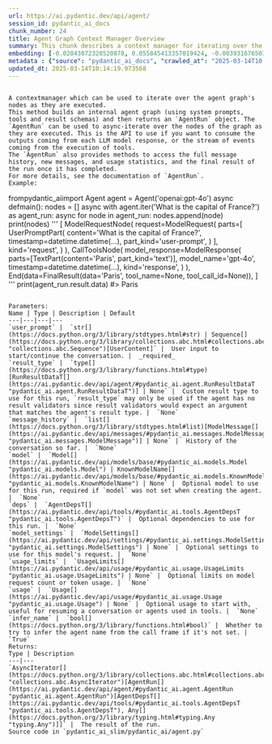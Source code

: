 ```yaml
---
url: https://ai.pydantic.dev/api/agent/
session_id: pydantic_ai_docs
chunk_number: 24
title: Agent Graph Context Manager Overview
summary: This chunk describes a context manager for iterating over the nodes of an agent graph during execution, utilizing an `AgentRun` object. It highlights the ability to access LLM model responses, message history, new messages, usage statistics, and the final result. An example of usage is provided, demonstrating how to use the context manager with an agent.
embedding: [-0.02043072320520878, 0.055845413357019424, -0.0039316765032708645, -0.05743853375315666, 0.007066791411489248, 0.00017761166964191943, 0.025016333907842636, -0.0007561951060779393, 0.024499645456671715, -0.002719342242926359, -0.02820257842540741, -0.03453201428055763, -0.013638422824442387, -0.06221790239214897, -0.01105498056858778, -0.01997862011194229, -0.02117346227169037, -0.01742747239768505, 0.004335339181125164, 0.02525314874947071, 0.04172259569168091, -0.03666335344314575, 0.01412281859666109, 0.014714857563376427, -0.03347710892558098, 0.015985049307346344, -0.039419025182724, 0.05248693749308586, -0.016135750338435173, 0.022045375779271126, -0.0013744720490649343, -0.005801980849355459, -0.026523342356085777, 0.003285815706476569, 0.02473646029829979, -0.03248678892850876, 0.0040231733582913876, -2.2916276520845713e-06, -0.009090487845242023, 0.037395328283309937, 0.03711545467376709, -0.03584526106715202, 0.03420908376574516, 0.030656849965453148, -0.02195926010608673, -0.0027529806829988956, 0.005958063993602991, 0.02691085822880268, 0.028913026675581932, -0.006001121364533901, -0.030936721712350845, 0.031927041709423065, -0.00456139026209712, 0.030979780480265617, -0.03347710892558098, 0.008304690942168236, 0.01527460291981697, 0.010866604745388031, -0.008789085783064365, -0.044478267431259155, 0.025489965453743935, 0.002960194367915392, 0.003226611763238907, 0.041980937123298645, -0.03776131570339203, 0.01567288301885128, -0.009354214183986187, 0.041830237954854965, -0.040495458990335464, 0.0009876284748315811, 0.03978501260280609, 0.02624346874654293, -0.06006503477692604, -0.028913026675581932, -0.04047393053770065, -0.013746066018939018, 0.033735450357198715, 0.04320807382464409, -0.017373649403452873, -0.01834244094789028, 0.004486040212213993, 0.017039954662322998, 0.03873010724782944, 0.021776266396045685, 0.03483341634273529, -0.0576968789100647, -0.04770756885409355, -0.026372641324996948, 0.0028256401419639587, -0.06092618405818939, -0.014994730241596699, 0.031453412026166916, 0.004335339181125164, 0.07074326276779175, 0.05184107646346092, 0.04426297917962074, -0.019548047333955765, -0.008024818263947964, 0.023487797006964684, 0.04327265918254852, 0.05110910162329674, -0.024714931845664978, -0.017911866307258606, 0.017944160848855972, -0.013853710144758224, -0.011011922731995583, -0.004453747067600489, -0.002337208017706871, -0.029451243579387665, -0.039526667445898056, -0.06566249579191208, -0.005807362962514162, -0.009241188876330853, 0.03547927364706993, -0.061141468584537506, -0.038514818996191025, -0.006119529251009226, -0.008234722539782524, 0.040839917957782745, -0.015543711371719837, -0.02740601822733879, 0.006345580331981182, -0.025683723390102386, 0.00668465718626976, 0.018008746206760406, 0.014359633438289165, -0.02785811945796013, -0.02757824771106243, 0.002633227501064539, -0.02785811945796013, 0.00855227094143629, 0.008988226763904095, -0.02708308771252632, -0.012863390147686005, -0.008223958313465118, -0.013100205920636654, -0.03875163570046425, 0.00381326861679554, -0.03502717241644859, 0.02557607926428318, 0.009138927794992924, -0.018041038885712624, -0.031087422743439674, -0.00011184825416421518, 0.020097028464078903, 0.05976363271474838, -0.041012149304151535, 0.041356608271598816, -0.013724537566304207, 0.02193773165345192, 0.03162563964724541, 0.022971108555793762, -0.03498411551117897, 0.004184638615697622, -0.029946403577923775, -0.0072928424924612045, 0.014402691274881363, -0.010226125828921795, 0.0022537843324244022, -0.05558706820011139, -0.014251990243792534, 0.045425526797771454, -0.04047393053770065, -0.02226066216826439, -0.02043072320520878, -0.04736310988664627, -0.020613716915249825, -0.016135750338435173, -0.017222948372364044, -0.034919530153274536, 0.005212633404880762, -0.008993608877062798, -0.036361951380968094, 0.027965763583779335, 0.024542702361941338, -0.01944040320813656, -0.09455399215221405, -0.0012002242729067802, -0.025511493906378746, -0.044951897114515305, -0.014585684984922409, -0.0041684918105602264, -0.04533941298723221, -0.026372641324996948, -0.05214247852563858, -0.012077593244612217, 0.005357951857149601, -0.0038536349311470985, -0.005425229202955961, -0.004257297609001398, 0.048267316073179245, 0.04706170782446861, 0.01896677352488041, -0.0009317884687334299, -0.013154027052223682, 0.012325173243880272, 0.041033677756786346, 0.008875200524926186, 0.04023711383342743, 0.03246526047587395, 0.010274565778672695, 0.008611474186182022, 0.025167034938931465, 0.020904354751110077, 0.013724537566304207, -0.04753534123301506, 0.00550327030941844, -0.016921548172831535, -0.013132498599588871, 0.009246570989489555, 0.02490868978202343, -0.03517787531018257, 0.011388675309717655, -0.02691085822880268, -0.01565135456621647, -0.03184092789888382, -0.045511644333601, 0.016953840851783752, -0.0008059801766648889, 0.020559895783662796, 0.03597443550825119, 0.03330487757921219, -0.004634049721062183, 0.0008598018903285265, 0.003199700964614749, 0.014338104985654354, -0.020538367331027985, -0.02938665635883808, 0.015080844983458519, 0.056319043040275574, -0.026157354936003685, -0.0015863950829952955, -0.028826911002397537, -0.0485687181353569, 0.026781685650348663, -0.06381102651357651, 0.016458680853247643, 0.013853710144758224, 0.0422823391854763, -0.049214575439691544, -0.019924798980355263, 0.014327340759336948, 0.02753519080579281, 0.01386447437107563, 0.020215436816215515, 0.011937656439840794, 0.03035544790327549, -0.03321876376867294, 0.03664182499051094, 0.04040934517979622, 0.03526398912072182, -0.004491422325372696, -0.014682563953101635, -0.030161689966917038, -0.005694337654858828, 0.012895682826638222, -0.02919289842247963, -0.014553392305970192, -0.019892506301403046, -0.005532872397452593, 0.04439214989542961, 0.00961794052273035, -0.006878415122628212, 0.011743898503482342, -0.012486638501286507, -0.0023089516907930374, 0.01569441333413124, -0.03364933654665947, -0.01412281859666109, -0.05606069788336754, 0.01501625869423151, -0.009402654133737087, 0.017018426209688187, -0.0458991602063179, -0.028956083580851555, 0.038859277963638306, 0.016996897757053375, 0.03328334912657738, -0.004733619745820761, -0.05050629749894142, 0.004943524487316608, 0.055199552327394485, 0.02740601822733879, 0.05214247852563858, -0.008315455168485641, -0.012572753243148327, 0.011819249019026756, -0.025016333907842636, 0.04977432265877724, 0.010764343664050102, 0.034230612218379974, 0.010931190103292465, 0.039677370339632034, -0.0016684732399880886, 0.031152009963989258, -0.061141468584537506, 0.05614681541919708, 0.018923714756965637, 0.0016523266676813364, -0.013067912310361862, -0.0056028407998383045, -0.014305812306702137, 0.03328334912657738, -0.03248678892850876, 0.011151859536767006, 0.03431672602891922, -0.010952719487249851, -0.014079760760068893, 0.014144347049295902, -7.00102755217813e-05, -0.015758998692035675, 0.09954864531755447, -0.02852550894021988, -0.005565165542066097, -0.010667463764548302, 0.01516695972532034, 0.04213164001703262, -0.03562997654080391, 0.048267316073179245, 0.0006694076000712812, -0.011926892213523388, -0.017858045175671577, 0.03944055363535881, 0.026114296168088913, -0.030786020681262016, 0.012518931180238724, 0.016480209305882454, -0.009284245781600475, -0.03147494047880173, 0.03453201428055763, 0.012486638501286507, -0.029300542548298836, -0.003272360423579812, 0.013972117565572262, 0.03166869655251503, -0.02156098000705242, -0.013552308082580566, 0.01287415437400341, 0.029429715126752853, 0.05976363271474838, -0.05330502614378929, -0.017858045175671577, -0.047104764729738235, -0.014155111275613308, 0.014628742821514606, 0.059117771685123444, 0.029623473063111305, 0.02493021823465824, -0.035586919635534286, 0.02456423081457615, 0.024951746687293053, 0.02542537823319435, 0.023832255974411964, 0.017858045175671577, -0.009192748926579952, -0.017266007140278816, 0.0030328535940498114, 0.008939786814153194, -0.034725770354270935, 0.015758998692035675, -0.08753564208745956, -0.029085256159305573, -0.0032885067630559206, -0.00509960763156414, -0.053391143679618835, -0.020656773820519447, -0.03164716809988022, 0.02378919906914234, 0.0070129698142409325, 0.04998961091041565, 0.07285307347774506, 0.03298194706439972, -0.0006445150356739759, -0.035242460668087006, 0.00218516169115901, -0.01576976291835308, -0.0373307429254055, -0.0055113439448177814, 0.027599776163697243, 0.026006653904914856, 0.03681405261158943, 0.042325396090745926, 0.006297140847891569, -0.004397234413772821, 0.04783673956990242, 0.012185236439108849, -0.022863464429974556, -0.0007023733924143016, 0.0009082414326258004, 0.04899929091334343, 0.04697559401392937, -0.04376782104372978, -0.007911792024970055, 0.0011511119082570076, -0.0396127812564373, -0.0009149691904895008, 0.028611624613404274, 0.003199700964614749, 0.03767520189285278, 0.00651242770254612, -0.010581349022686481, -0.026523342356085777, -0.024628818035125732, 0.03664182499051094, 0.02327251061797142, -0.0044106896966695786, 0.054725922644138336, -0.013121734373271465, 0.033089589327573776, 0.030463092029094696, 0.0558023564517498, 0.01021536160260439, 0.0018097552238032222, -0.01849314197897911, -0.007911792024970055, -0.026114296168088913, -0.0030705288518220186, -0.02344474010169506, 0.01891295053064823, 0.0603664368391037, -0.030764492228627205, -0.0784505307674408, 0.0005940572009421885, 0.018428554758429527, -0.020958175882697105, 0.06927931308746338, 0.0491284616291523, -0.04486578330397606, -0.03926832228899002, 0.01820250414311886, 0.02936512790620327, 0.038342591375112534, 0.03246526047587395, -0.005236852914094925, -0.014908615499734879, -0.01944040320813656, 0.01904212310910225, 0.015403775498270988, -0.031431883573532104, 0.009327303618192673, 0.05873025581240654, -0.04211011156439781, 0.045425526797771454, 0.046114444732666016, -0.045468587428331375, -0.005715866107493639, -0.03360627964138985, -0.008396187797188759, 0.021410278975963593, -0.03395073860883713, -0.0035629975609481335, -0.002621117513626814, -0.04400463402271271, -0.008945168927311897, -0.0567496158182621, -0.03595290705561638, 0.06983906030654907, 0.018256325274705887, 0.052228592336177826, 0.0036356570199131966, -0.002081554848700762, 0.012820332311093807, -0.012594281695783138, 0.017319828271865845, -0.028008820489048958, 0.037524498999118805, 0.0045075686648488045, -0.025834424421191216, -0.008450009860098362, 0.036512650549411774, 0.027169201523065567, -0.024026013910770416, 0.02243289165198803, 0.005904242396354675, -0.01693231239914894, -0.023552382364869118, 0.012518931180238724, 0.020258493721485138, 0.00865453202277422, -0.008153989911079407, 0.0040420107543468475, -0.005043094977736473, 0.01096886582672596, 0.024026013910770416, -0.022325247526168823, 0.014854793436825275, -0.004714782349765301, -0.03367086499929428, -0.026760157197713852, 0.006996823009103537, 0.022884992882609367, 0.009693291038274765, 0.00949415098875761, -0.007804148830473423, 0.07319753617048264, 0.011173387989401817, -0.03444589674472809, -0.0085684172809124, -0.030979780480265617, -0.023487797006964684, -0.02708308771252632, -0.004486040212213993, 0.0015177724417299032, 0.07491982728242874, 0.014241226017475128, -0.029645001515746117, 0.009989310055971146, 0.01955881156027317, 0.019580340012907982, 0.06781536340713501, -0.03601749241352081, 0.011593197472393513, 0.040646158158779144, 0.02344474010169506, 0.009316539391875267, 0.015113137662410736, -0.013218613341450691, 0.001258082571439445, -0.013433900661766529, -0.02342321164906025, 0.020000150427222252, -0.0045990655198693275, 0.0046475050039589405, -0.023961428552865982, 0.032271500676870346, 0.01770734414458275, 0.045769985765218735, -0.03005404584109783, -0.0102368900552392, 0.009015137329697609, 0.009817080572247505, 0.0422823391854763, -0.004717473406344652, 0.03528551757335663, 0.005963446106761694, 0.020882826298475266, 0.03453201428055763, 0.02064600959420204, -0.042476098984479904, -0.024327415972948074, -0.003102821996435523, 0.024026013910770416, -0.02968805842101574, 0.00860609207302332, -0.01244358066469431, 0.016534030437469482, 0.025296205654740334, -0.032723601907491684, 0.019720276817679405, -0.010737432166934013, 0.032443732023239136, 0.010861222632229328, 0.049903493374586105, -0.027750477194786072, 0.036232780665159225, -0.0077287983149290085, -0.038514818996191025, -0.010005457326769829, 0.020183144137263298, -0.013832180760800838, -0.013423136435449123, -0.003622201504185796, 0.020936647430062294, -0.0111410953104496, 0.0030786022543907166, 0.02902066893875599, 0.009639468975365162, -0.030118633061647415, -0.020344609394669533, -0.013563072308897972, 0.027965763583779335, 0.014359633438289165, -0.014068996533751488, -0.03367086499929428, 0.010188451036810875, -0.029946403577923775, 0.021227285265922546, 0.00713137723505497, -0.05020489543676376, 0.04144272208213806, -0.010565202683210373, -0.03857940435409546, 0.010651317425072193, 0.008902112022042274, 0.020118556916713715, 0.006216408219188452, -0.03907456621527672, 0.00730360671877861, 0.005053859204053879, -0.0030893664807081223, 0.010355298407375813, -0.009741730988025665, 0.0030140161979943514, -0.013304728083312511, -0.03862246498465538, 0.002898299368098378, 0.035543862730264664, -0.0034284433349967003, -0.03954819589853287, 0.016157278791069984, 0.04357406124472618, 0.013746066018939018, -0.02488716132938862, 0.04508106783032417, 0.023509325459599495, -0.006264847703278065, 0.027815062552690506, 0.01592046394944191, -0.05003266781568527, -0.009488768875598907, 0.0006287049036473036, -0.029903344810009003, -0.01510237343609333, -0.021055055782198906, -0.0037971220444887877, 0.024456588551402092, -0.042476098984479904, 0.035716090351343155, 0.06962376832962036, -0.03515634313225746, 0.016544794663786888, 0.030635321512818336, 0.01814868301153183, 0.008358512073755264, 0.0019954401068389416, -0.006162586621940136, -0.042648326605558395, 0.004714782349765301, -0.019343525171279907, 0.043143488466739655, -0.06863345205783844, 0.014661035500466824, 0.023035693913698196, 0.015640590339899063, -0.04040934517979622, -0.011474790051579475, -0.04340183362364769, -0.03328334912657738, -0.007621155120432377, 0.0024556159041821957, 0.02292805165052414, 0.033326406031847, -0.023229451850056648, 0.0009452438680455089, -0.0047551486641168594, -0.007233638782054186, 0.0014774061273783445, -0.0033934591338038445, 0.024994805455207825, -0.02473646029829979, -0.035737618803977966, -0.024628818035125732, -0.011937656439840794, -0.014736386016011238, -0.006119529251009226, 0.0002707905077841133, 0.004739002324640751, 0.022669706493616104, -0.010048514232039452, -0.0002807138953357935, -0.006028032395988703, 0.009962399490177631, 0.009042047895491123, -0.009117398411035538, -0.05317585542798042, 0.01603887230157852, 0.025942066684365273, 0.017266007140278816, 0.027319902554154396, 0.0021421043202281, -0.01742747239768505, -0.005748159252107143, 0.017029190436005592, -0.0007165016140788794, 0.0205706600099802, 0.005072696600109339, -0.00794946774840355, 0.0031135862227529287, -0.018116390332579613, 0.028956083580851555, 0.0009432255756109953, -0.017621230334043503, -0.036878641694784164, 0.07306836545467377, 0.06505969166755676, -0.0057427771389484406, -0.005538254510611296, 0.003417678875848651, 0.029924873262643814, 0.03972042724490166, -0.011388675309717655, -0.01261581014841795, -0.030441561713814735, 0.01412281859666109, 0.016383331269025803, 0.005586693994700909, 0.004617903381586075, 0.015629826113581657, 0.0049973465502262115, -0.0247579887509346, -0.023961428552865982, 2.421977296762634e-05, 4.03400053983205e-06, 0.03194857016205788, -0.020764417946338654, 0.007793384604156017, -0.0055436366237699986, 0.005758923478424549, 0.014424219727516174, -0.03194857016205788, -0.011690076440572739, 0.01047370582818985, -0.03797660395503044, 0.009305775165557861, -0.012648102827370167, -0.006878415122628212, -0.0059311529621481895, 0.02639416977763176, -0.01475791446864605, -0.004292281810194254, -0.03156105428934097, 0.0123789943754673, -0.004943524487316608, 0.0031916277948766947, -0.015199252404272556, -0.0260927677154541, 0.006975294556468725, 0.0348549447953701, -0.013089441694319248, 0.005775070283561945, 0.004311119671911001, -0.026114296168088913, -0.00989243108779192, -0.020409194752573967, -0.030247803777456284, -0.029580414295196533, -0.026824742555618286, 0.027190731838345528, -0.02772894874215126, -0.006889179814606905, -0.01898830197751522, -0.004190020728856325, -0.04301431402564049, -0.022389834746718407, -0.009499533101916313, -0.030097102746367455, 0.0098063163459301, 0.035070229321718216, -0.010565202683210373, 0.0018299383809790015, -0.033713921904563904, 0.004292281810194254, 0.0009210241260007024, 0.00033319005160592496, 0.04637278988957405, 0.008358512073755264, 0.04325113072991371, -0.017621230334043503, -0.03806271776556969, 0.014004410244524479, -0.010371444746851921, 0.01700766198337078, -0.004195402842015028, 0.025123976171016693, 0.007529658265411854, -0.0008651840616948903, 0.02169015072286129, 0.03166869655251503, -0.016856960952281952, 0.002292805118486285, -0.02559760771691799, 0.005239543970674276, -0.00812169723212719, 0.014305812306702137, 0.013337021693587303, -0.03453201428055763, 0.040495458990335464, -0.018191739916801453, 0.013498486019670963, -0.026264997199177742, 0.008110933005809784, 0.005285292398184538, 0.0002514483348932117, 0.007427396718412638, 0.029128313064575195, -0.022368304431438446, -0.00398549810051918, -0.019677219912409782, -0.04671724885702133, -0.006463988218456507, -0.05033406987786293, -0.03054920583963394, 0.04620056226849556, 0.009843992069363594, 0.01565135456621647, 0.010688993148505688, 0.019504990428686142, -0.024047542363405228, -0.008197047747671604, 0.007276696152985096, -0.026932386681437492, 0.02889149636030197, -0.0247579887509346, -0.008084021508693695, 0.014338104985654354, -0.010699757374823093, 0.007820295169949532, 0.011474790051579475, 0.011420967988669872, -0.015446832403540611, -0.035070229321718216, 0.007960231974720955, -0.0013872546842321754, 0.0028094935696572065, 0.002680321456864476, 0.049257636070251465, -0.015888171270489693, -0.02884843945503235, 0.0071044666692614555, -0.06088312342762947, 0.008622239343822002, 0.018180975690484047, -0.005909624509513378, -0.014574920758605003, 0.04667419195175171, 0.03285277634859085, 0.009424182586371899, -0.03502717241644859, -0.03888080641627312, -0.018385497853159904, -0.01088275108486414, -0.03386462479829788, 0.04521024227142334, 0.008191665634512901, 0.04968820884823799, 0.010904279537498951, -0.02213148958981037, -0.005758923478424549, -0.03330487757921219, 0.0029198280535638332, 0.020559895783662796, 0.03530704602599144, -0.004940833430737257, -0.019591104239225388, 0.020441487431526184, 0.028159521520137787, 0.008040964603424072, 0.011399439536035061, 0.014779442921280861, 0.004044701810926199, -0.00903666578233242, 0.0544675774872303, 0.018880657851696014, -0.0342736691236496, -0.0020869369618594646, 0.021184228360652924, 0.022303719073534012, 0.001867613522335887, 0.019257409498095512, -0.018288619816303253, -0.029494300484657288, 0.0015029713977128267, 0.01293874066323042, -0.02195926010608673, 0.018331676721572876, 0.0009950289968401194, -0.017438236624002457, -0.03890233486890793, 0.004160418640822172, -0.01782575249671936, 0.00040769949555397034, 0.03515634313225746, 0.0035064849071204662, -0.0017882265383377671, 0.005915006622672081, 0.022820407524704933, -0.008304690942168236, 0.04477966949343681, -0.032099273055791855, 0.04327265918254852, 0.027427546679973602, -0.02312180958688259, -0.0020398430060595274, -0.00048675015568733215, -0.017459765076637268, -0.00672771455720067, 0.005608222912997007, 0.007169052492827177, -0.016178807243704796, 0.020538367331027985, -0.00646937033161521, -0.0689348503947258, 0.0038374883588403463, 0.011485554277896881, 0.04370323196053505, -0.0017249860102310777, 0.00329927122220397, 0.037201568484306335, 0.014822500757873058, -0.010107718408107758, 0.03270207345485687, -0.032422203570604324, 0.03879469260573387, -0.029085256159305573, -0.020463015884160995, -0.01412281859666109, 0.054725922644138336, 0.02129187062382698, 0.021948495879769325, -0.03364933654665947, -0.009537207894027233, -0.019946327432990074, -0.00042418239172548056, 0.06239013373851776, -0.040021829307079315, -0.06540414690971375, 0.006829975638538599, -0.031238123774528503, 0.017696579918265343, 0.020613716915249825, 0.012744982726871967, 0.025619136169552803, 0.023832255974411964, -0.013638422824442387, -0.021916203200817108, -0.016426388174295425, 0.027470603585243225, 0.008234722539782524, 0.0295158289372921, -0.03265901654958725, 0.026501813903450966, -0.045425526797771454, 0.01624339446425438, 0.02344474010169506, -0.0472339391708374, -0.016630910336971283, -0.011474790051579475, -0.011442496441304684, -0.008918258361518383, 0.03416602686047554, -0.0028014203999191523, -0.054855093359947205, 0.012841861695051193, -0.003762137843295932, 0.002672248287126422, 0.002276658546179533, 0.027664361521601677, -0.008084021508693695, 0.013659951277077198, 0.034230612218379974, 0.04307890310883522, -0.018234796822071075, 0.026932386681437492, -0.013842944987118244, -0.004225004930049181, -0.023509325459599495, 0.012002242729067802, -0.014198169112205505, 0.058127451688051224, 0.011625491082668304, 0.016770847141742706, 0.012357465922832489, -0.02807340770959854, -0.013057148084044456, -0.003764829132705927, -0.017761167138814926, -0.011668547987937927, 0.0029090638272464275, 0.005425229202955961, 0.003807886503636837, 0.0023735377471894026, 0.04172259569168091, 0.05132438987493515, 0.048439543694257736, -0.0017868810100480914, -0.0005775743047706783, 0.05524260923266411, -0.011410203762352467, 0.03767520189285278, 0.005549018736928701, -0.002392375376075506, -0.007831059396266937, 0.04394004866480827, -0.01748129352927208, 0.010382208973169327, -0.03050614893436432, -0.0012439544079825282, 0.017319828271865845, 0.025705251842737198, 0.007766473572701216, 0.012077593244612217, -0.010242272168397903, 0.02089359052479267, 0.017664287239313126, -0.00812169723212719, -0.02374614030122757, -0.014112054370343685, 0.011969950050115585, 0.03821341693401337, -0.009526443667709827, -0.03481188416481018, 0.04370323196053505, 0.03250831738114357, 0.012271351180970669, -0.004897776059806347, -0.025037862360477448, 0.0006287049036473036, 0.005304130259901285, 0.011786955408751965, -0.016867725178599358, -0.008363895118236542, 0.01759970188140869, 0.002545767230913043, -0.02169015072286129, -0.001379181514494121, -0.028654681518673897, -0.0019658382516354322, -0.012088357470929623, -0.020140085369348526, 0.0074919830076396465, 0.01881607249379158, 0.006544720847159624, 0.0004369650559965521, 0.00646937033161521, 0.0020183143205940723, 0.017814988270401955, 0.011937656439840794, -0.014305812306702137, 0.010339152067899704, -0.017642758786678314, -0.005164193455129862, 0.04490884020924568, -0.02540384978055954, 0.030635321512818336, -0.021087348461151123, 0.023143338039517403, 0.01296026911586523, -0.010952719487249851, 0.009300392121076584, -0.05291751027107239, -0.023186394944787025, 0.025662194937467575, 0.041162848472595215, 0.012099121697247028, 0.050893813371658325, 0.0011107457103207707, -0.022519005462527275, -0.013627658598124981, 0.016964605078101158, 0.009068959392607212, 0.0025323117151856422, -0.00865453202277422, -0.0290421973913908, 0.02919289842247963, 0.013713773339986801, -0.007696505170315504, 0.016620146110653877, 0.004203476011753082, 0.045813046395778656, -0.013014091178774834, 0.0007555223419331014, -0.01611422188580036, -0.009951635263860226, -0.013487721793353558, 0.022045375779271126, 0.026609456166625023, 0.03601749241352081, -0.0183747336268425, -0.010861222632229328, 0.0281810499727726, 0.017621230334043503, -0.017588937655091286, -0.0132831996306777, -0.016964605078101158, -0.020333845168352127, -0.006894561927765608, -0.011485554277896881, -0.017018426209688187, 0.01856849156320095, -0.02723378874361515, -0.019752569496631622, 0.014854793436825275, 0.0022080359049141407, -0.01052214577794075, -0.04869788885116577, -0.0017640067962929606, 0.022906523197889328, 0.014768678694963455, 0.02003244310617447, -0.0019402728648856282, 0.008406952023506165, 0.04499495401978493, 0.007664212491363287, 0.04486578330397606, 0.012249822728335857, -0.01278803963214159, -0.02658792771399021, -0.005277219228446484, -0.004076994955539703, -0.028008820489048958, -0.017352120950818062, 0.0076803588308393955, 0.007325135637074709, -0.0006202952936291695, -0.04667419195175171, -0.01829938404262066, 0.012013006955385208, -0.04658807814121246, -0.02096894010901451, -0.004502186551690102, -0.004911231808364391, 0.0209474116563797, 0.008546888828277588, -0.03959125280380249, -0.0063186693005263805, -0.038665521889925, 0.002638609614223242, -0.0013125770492479205, 0.03050614893436432, -0.014241226017475128, -0.01767505146563053, -0.0040716128423810005, -0.016049636527895927, -0.014768678694963455, 0.005314894486218691, 0.0036571857053786516, -0.027319902554154396, 0.03280971944332123, 0.005823509767651558, -0.021582508459687233, 0.03050614893436432, -0.0346611849963665, 0.004235769156366587, -0.017373649403452873, -0.008972080424427986, -0.03255137428641319, -0.027470603585243225, -0.004300354979932308, -0.004216931294649839, -0.020613716915249825, 0.005694337654858828, 0.017965689301490784, -0.013886002823710442, -0.0026951225008815527, 0.004354177042841911, 0.025210091844201088, 0.030075574293732643, 0.05528566613793373, 0.025662194937467575, -0.006894561927765608, 0.011991478502750397, -0.011442496441304684, -0.0016819286393001676, 0.014112054370343685, 7.917678885860369e-05, 0.0015998504823073745, -0.012572753243148327, -0.016867725178599358, 0.016221866011619568, 0.015037787146866322, 0.00877832155674696, 0.009440328925848007, -0.0073897214606404305, 0.010877368971705437, 0.010742814280092716, 0.010807400569319725, -0.018590020015835762, 0.03448895737528801, 0.08060339838266373, 0.0010999813675880432, -0.014553392305970192, 0.01668473146855831, 0.01982792094349861, 0.022368304431438446, -0.04273444414138794, 0.021604036912322044, 0.02277735061943531, 0.02340168133378029, -0.010672845877707005, -0.015134666115045547, 0.005855802912265062, -0.0504632405936718, 0.021011998876929283, 0.0222821906208992, -0.018030274659395218, 0.008509213104844093, 0.012540459632873535, 0.030613791197538376, 0.02062448114156723, -0.015220780856907368, -0.03584526106715202, 0.001994094578549266, 0.01973104104399681, 0.03134576603770256, -0.01673855446279049, 0.010995776392519474, -0.022691234946250916, 0.008084021508693695, 0.008875200524926186, 0.025123976171016693, -0.01889142207801342, 0.0026453372556716204, -0.0481811985373497, 0.015048551373183727, 0.050420183688402176, -0.005877331364899874, 0.02604971081018448, -0.008067875169217587, -0.002070790622383356, 0.007502747233957052, 0.02986028790473938, -0.001540646655485034, -0.036534182727336884, 0.0020088956225663424, -0.0005153429228812456, -0.004125434439629316, 0.06536109000444412, -0.010306858457624912, -0.019321996718645096, 0.017513586208224297, -0.014585684984922409, 0.0013206503354012966, 0.017319828271865845, -0.0021421043202281, -0.03479035571217537, 0.03700781241059303, 0.052400823682546616, 0.016178807243704796, -0.03166869655251503, -0.01096886582672596, 0.008961315266788006, -0.024155186489224434, -0.026609456166625023, 0.010619024746119976, 0.01733059249818325, -0.011442496441304684, 0.04490884020924568, 0.042088583111763, 0.022411363199353218, 0.00015112129040062428, 0.014305812306702137, -0.007685740943998098, 0.02856856770813465, 0.01982792094349861, -0.021238049492239952, -0.04434909299015999, 0.01740594208240509, 0.00869220681488514, 0.003038235940039158, -0.027190731838345528, 0.00655548507347703, 0.006157204508781433, 0.03151799738407135, 0.00498927291482687, 0.013842944987118244, -0.014704092405736446, 0.019687984138727188, -0.008374659344553947, -0.007265931461006403, -0.0032454493921250105, 0.0012257895432412624, 0.006044178735464811, -0.040516987442970276, -0.016630910336971283, 0.017126070335507393, -0.0279011782258749, -0.016351036727428436, -0.004833190236240625, -0.004574846010655165, 0.008040964603424072, 0.015005494467914104, 1.5379135220427997e-05, 0.005667426623404026, 0.03894539549946785, -0.05102298781275749, 0.00858994573354721, -0.010931190103292465, 0.01146402582526207, -0.0049973465502262115, 0.01871919259428978, -0.013595365919172764, -0.009052813053131104, 0.008014053106307983, -0.01592046394944191, -0.010699757374823093, 0.007454307749867439, -0.02062448114156723, -0.008450009860098362, 0.03207774460315704, 0.0034015325363725424, -0.032056212425231934, -0.0063671087846159935, -0.012669632211327553, 0.004146963357925415, 0.020172379910945892, 0.026523342356085777, 0.006205643992871046, -0.01814868301153183, -0.016049636527895927, 0.015080844983458519, 0.021001232787966728, 0.005861185025423765, -0.04325113072991371, 0.004747075494378805, -0.005390245001763105, -0.013918295502662659, -0.013972117565572262, 0.005301439203321934, 0.0012163707287982106, 0.019074415788054466, -0.002863315399736166, 0.006582396104931831, 0.01805180311203003, 0.004109288100153208, 0.034575071185827255, 0.00797099620103836, 0.023380152881145477, 0.020086264237761497, -0.003522631246596575, 0.020215436816215515, 0.015156195499002934, 0.033412519842386246, -0.015070080757141113, 0.009354214183986187, -0.023380152881145477, 0.0038590170443058014, -0.016620146110653877, -0.03334793448448181, -0.0033450196497142315, 0.004378396552056074, -0.013627658598124981, -0.003910147584974766, 0.004386469721794128, -0.018826836720108986, -0.01319708488881588, -0.0028794617392122746, -0.02114116959273815, 0.007664212491363287, -0.014704092405736446, -0.010339152067899704, 0.008369277231395245, -0.008014053106307983, 0.04516718536615372, -0.022303719073534012, -0.029472772032022476, 0.03248678892850876, 0.0344674251973629, 0.005769688170403242, 0.008401569910347462, -0.03429519757628441, -0.0030193983111530542, 0.006065707188099623, 0.015199252404272556, 0.0037540646735578775, 0.02010779269039631, 0.00227127643302083, -0.03662029653787613, -0.0003844888706225902, 0.02988181635737419, -0.02153945155441761, -0.03823494538664818, 0.047449223697185516, -0.0004278826527297497, 0.01988174207508564, 0.006544720847159624, 0.02456423081457615, -0.012314409017562866, -0.00329927122220397, 0.013487721793353558, -0.0014343487564474344, -0.030484620481729507, -0.00432726601138711, -0.01469332817941904, -0.004534479696303606, 0.021485628560185432, -0.030226275324821472, -0.012863390147686005, 0.03575914725661278, 0.0074812183156609535, 0.019257409498095512, -0.02310028113424778, 0.018848365172743797, -0.02624346874654293, -0.0308506079018116, -0.0308506079018116, 0.01710454188287258, 0.013315492309629917, -0.008105550892651081, 0.05614681541919708, -0.031130479648709297, 0.017793459817767143, -0.005845038220286369, -0.024348944425582886, 0.02195926010608673, -0.01002698577940464, -0.032400671392679214, -0.010080807842314243, 0.031281180679798126, 0.011044216342270374, -0.029817230999469757, -0.022174546495079994, 0.012099121697247028, 0.004547934979200363, 0.008579181507229805, -0.037352271378040314, -0.010091572068631649, 0.029946403577923775, -0.017029190436005592, -0.010279947891831398, -0.019774097949266434, 0.017685815691947937, -0.0017868810100480914, -0.006098000332713127, -0.01866537146270275, -0.03360627964138985, -0.043165016919374466, 0.01088275108486414, 0.03631889447569847, 0.010554438456892967, -0.012884918600320816, 0.012109885923564434, -0.022820407524704933, 0.031431883573532104, 0.004200784955173731, -0.05657738819718361, 0.0010152121540158987, -0.003762137843295932, -0.038536347448825836, 0.015931228175759315, -0.0045990655198693275, -0.012185236439108849, -0.01916053146123886, 0.02359544113278389, 0.008143225684762001, 0.012583517469465733, 0.017190655693411827, -0.007551186718046665, 0.026695571839809418, -0.018213268369436264, 0.02856856770813465, -0.06118452548980713, 0.007944085635244846, 0.003285815706476569, 0.013627658598124981, -0.006394019816070795, -0.04058157280087471, -0.02312180958688259, -0.027169201523065567, 0.006803065072745085, 0.042002465575933456, 0.002533657243475318, -0.006593160331249237, 0.017610466107726097, -0.03530704602599144, -0.008197047747671604, -0.027319902554154396, 0.019031358882784843, 0.006081853993237019, -0.023035693913698196, 0.016867725178599358, -0.039160680025815964, 0.02307875268161297, 0.02753519080579281, -0.0021259577479213476, -0.009176602587103844, -0.03595290705561638, -0.0054817418567836285, 0.016458680853247643, 0.014004410244524479, -0.0003690151497721672, -0.0012049336219206452, 0.016824668273329735, 0.020161615684628487, -0.029558885842561722, 0.02117346227169037, 0.014865557663142681, -0.011700840666890144, -0.0058988602831959724, 0.014208933338522911, 0.029558885842561722, 0.003463427536189556, 0.008659914135932922, 0.022798879072070122, 0.004418762866407633, -0.003215847536921501, 0.01656632497906685, 0.009569501504302025, -0.03401532396674156, -0.018137918785214424, 0.045511644333601, 0.01255122385919094, 0.00019779481226578355, 0.011840777471661568, -0.002190543804317713, -0.02658792771399021, -0.036900170147418976, -0.00944571103900671, -0.021248813718557358, 0.055027320981025696, 0.03926832228899002, 0.014564156532287598, 0.009897813200950623, -0.004887011833488941, -0.017911866307258606, 0.029171369969844818, -0.02357391081750393, 0.04409075155854225, -0.008713736198842525, 0.002212072489783168, -0.004179256036877632, 0.014079760760068893, -0.022153018042445183, 0.01874072104692459, 0.014079760760068893, 0.02163632959127426, 0.028137993067502975, -0.007082937750965357, -0.009047430008649826, -0.0017989908810704947, 0.015306895598769188, -0.02574830874800682, -0.007841823622584343, -0.014488806016743183, -0.00030005606822669506, -0.0132831996306777, -0.013164792209863663, -0.04878400266170502, 0.03965584188699722, -0.029128313064575195, -0.00019678565149661154, -0.012755746953189373, -0.017147598788142204, 0.0019227807642892003, -0.0013731265207752585, -0.022002317011356354, -0.014596449211239815]
metadata : {"source": "pydantic_ai_docs", "crawled_at": "2025-03-14T10:14:19.973568", "url_path": "/api/agent/", "chunk_size": 4554}
updated_dt: 2025-03-14T10:14:19.973568
---
```

```

A contextmanager which can be used to iterate over the agent graph's nodes as they are executed.
This method builds an internal agent graph (using system prompts, tools and result schemas) and then returns an `AgentRun` object. The `AgentRun` can be used to async-iterate over the nodes of the graph as they are executed. This is the API to use if you want to consume the outputs coming from each LLM model response, or the stream of events coming from the execution of tools.
The `AgentRun` also provides methods to access the full message history, new messages, and usage statistics, and the final result of the run once it has completed.
For more details, see the documentation of `AgentRun`.
Example: 
```
frompydantic_aiimport Agent
agent = Agent('openai:gpt-4o')
async defmain():
  nodes = []
  async with agent.iter('What is the capital of France?') as agent_run:
    async for node in agent_run:
      nodes.append(node)
  print(nodes)
'''
  [
    ModelRequestNode(
      request=ModelRequest(
        parts=[
          UserPromptPart(
            content='What is the capital of France?',
            timestamp=datetime.datetime(...),
            part_kind='user-prompt',
          )
        ],
        kind='request',
      )
    ),
    CallToolsNode(
      model_response=ModelResponse(
        parts=[TextPart(content='Paris', part_kind='text')],
        model_name='gpt-4o',
        timestamp=datetime.datetime(...),
        kind='response',
      )
    ),
    End(data=FinalResult(data='Paris', tool_name=None, tool_call_id=None)),
  ]
  '''
  print(agent_run.result.data)
  #> Paris

```

Parameters:
Name | Type | Description | Default  
---|---|---|---  
`user_prompt` |  `str[](https://docs.python.org/3/library/stdtypes.html#str) | Sequence[](https://docs.python.org/3/library/collections.abc.html#collections.abc.Sequence "collections.abc.Sequence")[UserContent]` |  User input to start/continue the conversation. |  _required_  
`result_type` |  `type[](https://docs.python.org/3/library/functions.html#type)[RunResultDataT[](https://ai.pydantic.dev/api/agent/#pydantic_ai.agent.RunResultDataT "pydantic_ai.agent.RunResultDataT")] | None` |  Custom result type to use for this run, `result_type` may only be used if the agent has no result validators since result validators would expect an argument that matches the agent's result type. |  `None`  
`message_history` |  `list[](https://docs.python.org/3/library/stdtypes.html#list)[ModelMessage[](https://ai.pydantic.dev/api/messages/#pydantic_ai.messages.ModelMessage "pydantic_ai.messages.ModelMessage")] | None` |  History of the conversation so far. |  `None`  
`model` |  `Model[](https://ai.pydantic.dev/api/models/base/#pydantic_ai.models.Model "pydantic_ai.models.Model") | KnownModelName[](https://ai.pydantic.dev/api/models/base/#pydantic_ai.models.KnownModelName "pydantic_ai.models.KnownModelName") | None` |  Optional model to use for this run, required if `model` was not set when creating the agent. |  `None`  
`deps` |  `AgentDepsT[](https://ai.pydantic.dev/api/tools/#pydantic_ai.tools.AgentDepsT "pydantic_ai.tools.AgentDepsT")` |  Optional dependencies to use for this run. |  `None`  
`model_settings` |  `ModelSettings[](https://ai.pydantic.dev/api/settings/#pydantic_ai.settings.ModelSettings "pydantic_ai.settings.ModelSettings") | None` |  Optional settings to use for this model's request. |  `None`  
`usage_limits` |  `UsageLimits[](https://ai.pydantic.dev/api/usage/#pydantic_ai.usage.UsageLimits "pydantic_ai.usage.UsageLimits") | None` |  Optional limits on model request count or token usage. |  `None`  
`usage` |  `Usage[](https://ai.pydantic.dev/api/usage/#pydantic_ai.usage.Usage "pydantic_ai.usage.Usage") | None` |  Optional usage to start with, useful for resuming a conversation or agents used in tools. |  `None`  
`infer_name` |  `bool[](https://docs.python.org/3/library/functions.html#bool)` |  Whether to try to infer the agent name from the call frame if it's not set. |  `True`  
Returns:
Type | Description  
---|---  
`AsyncIterator[](https://docs.python.org/3/library/collections.abc.html#collections.abc.AsyncIterator "collections.abc.AsyncIterator")[AgentRun[](https://ai.pydantic.dev/api/agent/#pydantic_ai.agent.AgentRun "pydantic_ai.agent.AgentRun")[AgentDepsT[](https://ai.pydantic.dev/api/tools/#pydantic_ai.tools.AgentDepsT "pydantic_ai.tools.AgentDepsT"), Any[](https://docs.python.org/3/library/typing.html#typing.Any "typing.Any")]]` |  The result of the run.  
Source code in `pydantic_ai_slim/pydantic_ai/agent.py`